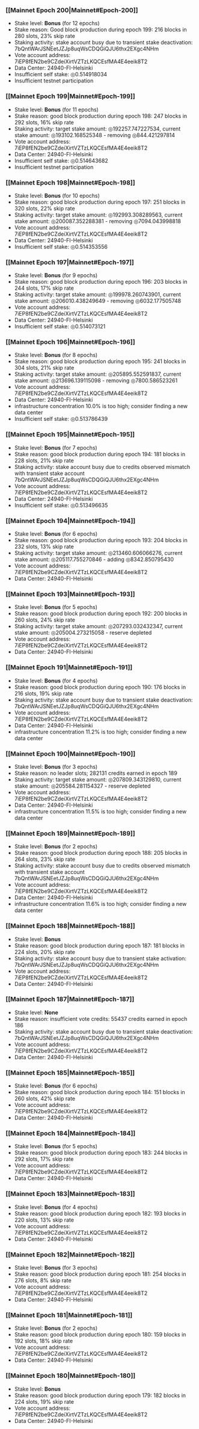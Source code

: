 ### [[Mainnet Epoch 200|Mainnet#Epoch-200]]
* Stake level: **Bonus** (for 12 epochs)
* Stake reason: Good block production during epoch 199: 216 blocks in 280 slots, 23% skip rate
* Staking activity: stake account busy due to transient stake deactivation: 7bQntWArJSNEetJZJp8uqWsCDQGiQJU6thx2EXgc4NHm
* Vote account address: 7iEP8fEN2be9CZdeiXirtVZTzLKQCEsfMA4E4eeik8T2
* Data Center: 24940-FI-Helsinki
* Insufficient self stake: ◎0.514918034
* Insufficient testnet participation
### [[Mainnet Epoch 199|Mainnet#Epoch-199]]
* Stake level: **Bonus** (for 11 epochs)
* Stake reason: good block production during epoch 198: 247 blocks in 292 slots, 16% skip rate
* Staking activity: target stake amount: ◎192257.747227534, current stake amount: ◎193102.168525348 - removing ◎844.421297814
* Vote account address: 7iEP8fEN2be9CZdeiXirtVZTzLKQCEsfMA4E4eeik8T2
* Data Center: 24940-FI-Helsinki
* Insufficient self stake: ◎0.514643682
* Insufficient testnet participation
### [[Mainnet Epoch 198|Mainnet#Epoch-198]]
* Stake level: **Bonus** (for 10 epochs)
* Stake reason: good block production during epoch 197: 251 blocks in 320 slots, 22% skip rate
* Staking activity: target stake amount: ◎192993.308289563, current stake amount: ◎200087.352288381 - removing ◎7094.043998818
* Vote account address: 7iEP8fEN2be9CZdeiXirtVZTzLKQCEsfMA4E4eeik8T2
* Data Center: 24940-FI-Helsinki
* Insufficient self stake: ◎0.514353556
### [[Mainnet Epoch 197|Mainnet#Epoch-197]]
* Stake level: **Bonus** (for 9 epochs)
* Stake reason: good block production during epoch 196: 203 blocks in 244 slots, 17% skip rate
* Staking activity: target stake amount: ◎199978.260743901, current stake amount: ◎206010.438249649 - removing ◎6032.177505748
* Vote account address: 7iEP8fEN2be9CZdeiXirtVZTzLKQCEsfMA4E4eeik8T2
* Data Center: 24940-FI-Helsinki
* Insufficient self stake: ◎0.514073121
### [[Mainnet Epoch 196|Mainnet#Epoch-196]]
* Stake level: **Bonus** (for 8 epochs)
* Stake reason: good block production during epoch 195: 241 blocks in 304 slots, 21% skip rate
* Staking activity: target stake amount: ◎205895.552591837, current stake amount: ◎213696.139115098 - removing ◎7800.586523261
* Vote account address: 7iEP8fEN2be9CZdeiXirtVZTzLKQCEsfMA4E4eeik8T2
* Data Center: 24940-FI-Helsinki
* infrastructure concentration 10.0% is too high; consider finding a new data center
* Insufficient self stake: ◎0.513786439
### [[Mainnet Epoch 195|Mainnet#Epoch-195]]
* Stake level: **Bonus** (for 7 epochs)
* Stake reason: good block production during epoch 194: 181 blocks in 228 slots, 21% skip rate
* Staking activity: stake account busy due to credits observed mismatch with transient stake account 7bQntWArJSNEetJZJp8uqWsCDQGiQJU6thx2EXgc4NHm
* Vote account address: 7iEP8fEN2be9CZdeiXirtVZTzLKQCEsfMA4E4eeik8T2
* Data Center: 24940-FI-Helsinki
* Insufficient self stake: ◎0.513496635
### [[Mainnet Epoch 194|Mainnet#Epoch-194]]
* Stake level: **Bonus** (for 6 epochs)
* Stake reason: good block production during epoch 193: 204 blocks in 232 slots, 13% skip rate
* Staking activity: target stake amount: ◎213460.606066276, current stake amount: ◎205117.755270846 - adding ◎8342.850795430
* Vote account address: 7iEP8fEN2be9CZdeiXirtVZTzLKQCEsfMA4E4eeik8T2
* Data Center: 24940-FI-Helsinki
### [[Mainnet Epoch 193|Mainnet#Epoch-193]]
* Stake level: **Bonus** (for 5 epochs)
* Stake reason: good block production during epoch 192: 200 blocks in 260 slots, 24% skip rate
* Staking activity: target stake amount: ◎207293.032432347, current stake amount: ◎205004.273215058 - reserve depleted
* Vote account address: 7iEP8fEN2be9CZdeiXirtVZTzLKQCEsfMA4E4eeik8T2
* Data Center: 24940-FI-Helsinki
### [[Mainnet Epoch 191|Mainnet#Epoch-191]]
* Stake level: **Bonus** (for 4 epochs)
* Stake reason: good block production during epoch 190: 176 blocks in 216 slots, 19% skip rate
* Staking activity: stake account busy due to transient stake deactivation: 7bQntWArJSNEetJZJp8uqWsCDQGiQJU6thx2EXgc4NHm
* Vote account address: 7iEP8fEN2be9CZdeiXirtVZTzLKQCEsfMA4E4eeik8T2
* Data Center: 24940-FI-Helsinki
* infrastructure concentration 11.2% is too high; consider finding a new data center
### [[Mainnet Epoch 190|Mainnet#Epoch-190]]
* Stake level: **Bonus** (for 3 epochs)
* Stake reason: no leader slots; 282131 credits earned in epoch 189
* Staking activity: target stake amount: ◎207809.343129810, current stake amount: ◎205584.281154327 - reserve depleted
* Vote account address: 7iEP8fEN2be9CZdeiXirtVZTzLKQCEsfMA4E4eeik8T2
* Data Center: 24940-FI-Helsinki
* infrastructure concentration 11.5% is too high; consider finding a new data center
### [[Mainnet Epoch 189|Mainnet#Epoch-189]]
* Stake level: **Bonus** (for 2 epochs)
* Stake reason: good block production during epoch 188: 205 blocks in 264 slots, 23% skip rate
* Staking activity: stake account busy due to credits observed mismatch with transient stake account 7bQntWArJSNEetJZJp8uqWsCDQGiQJU6thx2EXgc4NHm
* Vote account address: 7iEP8fEN2be9CZdeiXirtVZTzLKQCEsfMA4E4eeik8T2
* Data Center: 24940-FI-Helsinki
* infrastructure concentration 11.6% is too high; consider finding a new data center
### [[Mainnet Epoch 188|Mainnet#Epoch-188]]
* Stake level: **Bonus**
* Stake reason: good block production during epoch 187: 181 blocks in 224 slots, 20% skip rate
* Staking activity: stake account busy due to transient stake activation: 7bQntWArJSNEetJZJp8uqWsCDQGiQJU6thx2EXgc4NHm
* Vote account address: 7iEP8fEN2be9CZdeiXirtVZTzLKQCEsfMA4E4eeik8T2
* Data Center: 24940-FI-Helsinki
### [[Mainnet Epoch 187|Mainnet#Epoch-187]]
* Stake level: **None**
* Stake reason: insufficient vote credits: 55437 credits earned in epoch 186
* Staking activity: stake account busy due to transient stake deactivation: 7bQntWArJSNEetJZJp8uqWsCDQGiQJU6thx2EXgc4NHm
* Vote account address: 7iEP8fEN2be9CZdeiXirtVZTzLKQCEsfMA4E4eeik8T2
* Data Center: 24940-FI-Helsinki
### [[Mainnet Epoch 185|Mainnet#Epoch-185]]
* Stake level: **Bonus** (for 6 epochs)
* Stake reason: good block production during epoch 184: 151 blocks in 260 slots, 42% skip rate
* Vote account address: 7iEP8fEN2be9CZdeiXirtVZTzLKQCEsfMA4E4eeik8T2
* Data Center: 24940-FI-Helsinki
### [[Mainnet Epoch 184|Mainnet#Epoch-184]]
* Stake level: **Bonus** (for 5 epochs)
* Stake reason: good block production during epoch 183: 244 blocks in 292 slots, 17% skip rate
* Vote account address: 7iEP8fEN2be9CZdeiXirtVZTzLKQCEsfMA4E4eeik8T2
* Data Center: 24940-FI-Helsinki
### [[Mainnet Epoch 183|Mainnet#Epoch-183]]
* Stake level: **Bonus** (for 4 epochs)
* Stake reason: good block production during epoch 182: 193 blocks in 220 slots, 13% skip rate
* Vote account address: 7iEP8fEN2be9CZdeiXirtVZTzLKQCEsfMA4E4eeik8T2
* Data Center: 24940-FI-Helsinki
### [[Mainnet Epoch 182|Mainnet#Epoch-182]]
* Stake level: **Bonus** (for 3 epochs)
* Stake reason: good block production during epoch 181: 254 blocks in 276 slots, 8% skip rate
* Vote account address: 7iEP8fEN2be9CZdeiXirtVZTzLKQCEsfMA4E4eeik8T2
* Data Center: 24940-FI-Helsinki
### [[Mainnet Epoch 181|Mainnet#Epoch-181]]
* Stake level: **Bonus** (for 2 epochs)
* Stake reason: good block production during epoch 180: 159 blocks in 192 slots, 18% skip rate
* Vote account address: 7iEP8fEN2be9CZdeiXirtVZTzLKQCEsfMA4E4eeik8T2
* Data Center: 24940-FI-Helsinki
### [[Mainnet Epoch 180|Mainnet#Epoch-180]]
* Stake level: **Bonus**
* Stake reason: good block production during epoch 179: 182 blocks in 224 slots, 19% skip rate
* Vote account address: 7iEP8fEN2be9CZdeiXirtVZTzLKQCEsfMA4E4eeik8T2
* Data Center: 24940-FI-Helsinki